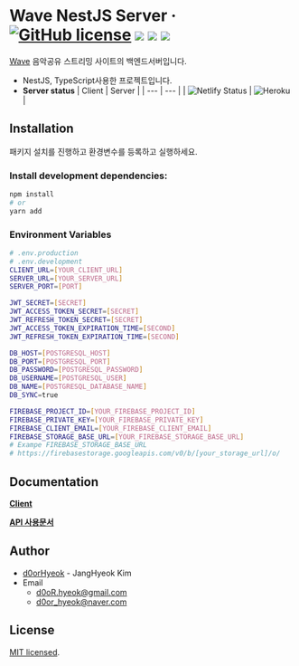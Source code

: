 # **Wave NestJS Server** · [![GitHub license](https://img.shields.io/badge/license-MIT-blue.svg)](https://github.com/d0orHyeok/wave-client-production/blob/master/LICENSE) <img src="https://img.shields.io/badge/TypeScript-3178C6?flat&logo=TypeScript&logoColor=white"> <img src="https://img.shields.io/badge/NestJS-E0234E?flat&logo=NestJS&logoColor=white"> <img src="https://img.shields.io/badge/Firebase-FFCA28?flat&logo=Firebase&logoColor=white">

[Wave](https://wave-d0orhyeok.netlify.app/) 음악공유 스트리밍 사이트의 백엔드서버입니다.

- NestJS, TypeScript사용한 프로젝트입니다.
- **Server status**
  | Client | Server |
  | --- | --- |
  | ![Netlify Status](https://api.netlify.com/api/v1/badges/92c9ca1c-7424-450e-999b-9707876a5883/deploy-status) | ![Heroku](https://heroku-badge.herokuapp.com/?app=wave-nestjs) |

## **Installation**

패키지 설치를 진행하고 환경변수를 등록하고 실행하세요.

### Install development dependencies:

```sh
npm install
# or
yarn add
```

### Environment Variables

```sh
# .env.production
# .env.development
CLIENT_URL=[YOUR_CLIENT_URL]
SERVER_URL=[YOUR_SERVER_URL]
SERVER_PORT=[PORT]

JWT_SECRET=[SECRET]
JWT_ACCESS_TOKEN_SECRET=[SECRET]
JWT_REFRESH_TOKEN_SECRET=[SECRET]
JWT_ACCESS_TOKEN_EXPIRATION_TIME=[SECOND]
JWT_REFRESH_TOKEN_EXPIRATION_TIME=[SECOND]

DB_HOST=[POSTGRESQL_HOST]
DB_PORT=[POSTGRESQL_PORT]
DB_PASSWORD=[POSTGRESQL_PASSWORD]
DB_USERNAME=[POSTGRESQL_USER]
DB_NAME=[POSTGRESQL_DATABASE_NAME]
DB_SYNC=true

FIREBASE_PROJECT_ID=[YOUR_FIREBASE_PROJECT_ID]
FIREBASE_PRIVATE_KEY=[YOUR_FIREBASE_PRIVATE_KEY]
FIREBASE_CLIENT_EMAIL=[YOUR_FIREBASE_CLIENT_EMAIL]
FIREBASE_STORAGE_BASE_URL=[YOUR_FIREBASE_STORAGE_BASE_URL]
# Exampe FIREBASE_STORAGE_BASE_URL
# https://firebasestorage.googleapis.com/v0/b/[your_storage_url]/o/
```

## **Documentation**

[**Client**](https://github.com/d0orHyeok/wave-client-production)

[**API 사용문서**](https://wave-nestjs.herokuapp.com/api)

## **Author**

- [d0orHyeok](https://github.com/d0orHyeok) - JangHyeok Kim
- Email
  - d0oR.hyeok@gmail.com
  - d0or_hyeok@naver.com

## **License**

[MIT licensed](LICENSE).
